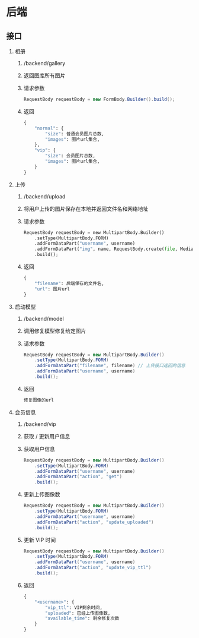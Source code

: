 # 后端

## 接口

1. 相册

    1. /backend/gallery

    2. 返回图库所有图片

    3. 请求参数

        ~~~java
        RequestBody requestBody = new FormBody.Builder().build();
        ~~~

    4. 返回

        ~~~python
        {
            "normal": {
                "size": 普通会员图片总数,
                "images": 图片url集合,
            },
            "vip": {
                "size": 会员图片总数,
                "images": 图片url集合,
            }
        }
        ~~~

2. 上传

    1. /backend/upload

    2. 将用户上传的图片保存在本地并返回文件名和网络地址

    3. 请求参数

        ~~~python
        RequestBody requestBody = new MultipartBody.Builder()
            .setType(MultipartBody.FORM)
            .addFormDataPart("username", username)
            .addFormDataPart("img", name, RequestBody.create(file, MediaType.get("image/png")))
            .build();
        ~~~

    4. 返回

        ~~~python
        {
            "filename": 后端保存的文件名,
            "url": 图片url
        }
        ~~~

3. 启动模型

    1. /backend/model

    2. 调用修复模型修复给定图片

    3. 请求参数

        ~~~java
        RequestBody requestBody = new MultipartBody.Builder()
            .setType(MultipartBody.FORM)
            .addFormDataPart("filename", filename) // 上传接口返回的信息
            .addFormDataPart("username", username)
            .build();
        ~~~

    4. 返回

        ~~~python
        修复图像的url
        ~~~

4. 会员信息

    1. /backend/vip

    2. 获取 / 更新用户信息

    3. 获取用户信息

        ~~~java
        RequestBody requestBody = new MultipartBody.Builder()
            .setType(MultipartBody.FORM)
            .addFormDataPart("username", username)
            .addFormDataPart("action", "get")
            .build();
        ~~~

    4. 更新上传图像数

        ~~~java
        RequestBody requestBody = new MultipartBody.Builder()
            .setType(MultipartBody.FORM)
            .addFormDataPart("username", username)
            .addFormDataPart("action", "update_uploaded")
            .build();
        ~~~

    5. 更新 VIP 时间

        ~~~java
        RequestBody requestBody = new MultipartBody.Builder()
            .setType(MultipartBody.FORM)
            .addFormDataPart("username", username)
            .addFormDataPart("action", "update_vip_ttl")
            .build();
        ~~~

    6. 返回

        ~~~python
        {
            "<username>": {
                "vip_ttl": VIP剩余时间,
                "uploaded": 已经上传图像数,
                "available_time": 剩余修复次数
            }
        }
        ~~~

        